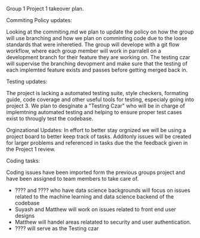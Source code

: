 Group 1 Project 1 takeover plan.

Commiting Policy updates:

Looking at the commiting.md we plan to update the policy on how the group will use branching and how we plan on comminting code due to the loose standards that were inheretied.
The group will develope with a git flow workflow, where each group member will work in parralell on a development branch for their feature they are working on. The testing czar
will supervise the branching devopment and make sure that the testing of each implemted feature exists and passes before getting merged back in.

Testing updates:

The project is lacking a automated testing suite, style checkers, formating guide, code coverage and other useful tools for testing, especialy going into project 3. We plan to
desginate a "Testing Czar" who will be in charge of implemtning automated testing and helping to ensure proper test cases exist to througly test the codebase.

Orginzational Updates: In effort to better stay orgnized we will be using a project board to better keep track of tasks. Additonly issues will be created for larger problems and
referenced in tasks due the the feedback given in the Project 1 review.

Coding tasks:

Coding issues have been imported form the previous groups project and have been assigned to team members to take care of. 
- ???? and ???? who have data science backgrounds will focus on issues related to the machine learning and data science backend of the codebase
- Suyash and Matthew will work on issues related to front end user designs
- Matthew will handel areas relatated to security and user authentication.
- ???? will serve as the Testing czar

